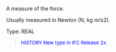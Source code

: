 ﻿A measure of the force.

Usually measured in Newton (N, kg m/s2).

Type: REAL

> <font size="-1" color="#0000FF">HISTORY New type in IFC Release 2x.
</font>